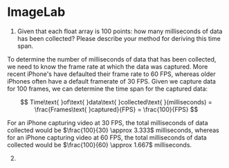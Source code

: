 # ImageLab

1) Given that each float array is 100 points: how many milliseconds of data has been collected? Please describe your method for deriving this time span.

To determine the number of milliseconds of data that has been collected, we need to know the frame rate at which the data was captured. More recent iPhone's have defaulted their frame rate to 60 FPS, whereas older iPhones often have a default framerate of 30 FPS. Given we capture data for 100 frames, we can determine the time span for the captured data:

$$
Time\text{ }of\text{ }data\text{ }collected\text{ }(milliseconds) = \frac{Frames\text{ }captured}{FPS} = \frac{100}{FPS}
$$

For an iPhone capturing video at 30 FPS, the total milliseconds of data collected would be $\frac{100}{30} \approx 3.333$ milliseconds, whereas for an iPhone capturing video at 60 FPS, the total milliseconds of data collected would be $\frac{100}{60} \approx 1.667$ milliseconds.

2) 
